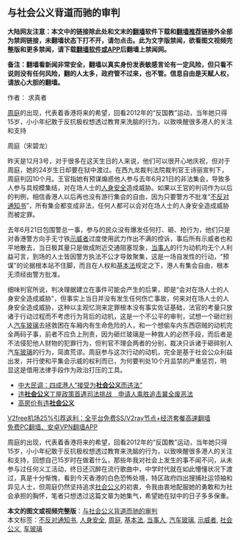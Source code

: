  <h2>与社会公义背道而驰的审判</h2> <p class="notice"><b>大陆网友注意：本文中的链接除此处和文末的<a href="https://github.com/bannedbook/fanqiang" >翻墙</a>软件下载和<a href="https://github.com/killgcd/justmysocks/blob/master/README.md">翻墙推荐</a>链接外全部为禁网链接，未翻墙状态下打不开，请勿点击。此为文字版禁闻，欲看图文视频完整版和更多禁闻，请下载<a href="https://github.com/bannedbook/fanqiang">翻墙软件或APP</a>后翻墙上禁闻网。</p><p>备注：翻墙看新闻非常安全，翻墙以真实身份发表敏感言论有一定风险，但只看不说则没有任何风险，翻的人太多，政府管不过来，也不管。信息自由是天赋人权，请放心大胆的翻墙。</b></p>  <div class="entry"> <p>作者： 求真者</p> <p id="summary"><a href="https://www.bannedbook.org/bnews/tag/%E5%91%A8%E5%BA%AD/" class="st_tag internal_tag" rel="tag" title="标签 周庭 下的日志">周庭</a>的出现，代表着香港将来的希望，回看2012年的“反国教”运动，当年她只得15岁，小小年纪敢于反抗极权想透过教育来洗脑的行为，以致唤醒很多港人的关注和支持</p>  <p id="conimg">周庭（宋碧龙）</p> <p>昨天是12月3号，对于很多在这天生日的人来说，他们可以很开心地庆祝，但对于周庭，她的24岁生日却要在狱中渡过。在西九龙裁判法院裁判官王诗丽宣判下，周庭判囚10个月。王官指她有预谋煽惑他人参与去年6月21日的非法集会，导致多人参与具规模集结，对在场人士的<a href="https://www.bannedbook.org/bnews/tag/%E4%BA%BA%E8%BA%AB%E5%AE%89%E5%85%A8/" class="st_tag internal_tag" rel="tag" title="标签 人身安全 下的日志">人身安全</a>造成威胁。如果以王官的判词作为以后的判例，相信香港人以后再也没有游行集会的自由，因为只要警方不批准“<a href="https://www.bannedbook.org/bnews/tag/%E4%B8%8D%E5%8F%8D%E5%AF%B9%E9%80%9A%E7%9F%A5%E4%B9%A6/" class="st_tag internal_tag" rel="tag" title="标签 不反对通知书 下的日志">不反对通知书</a>”，所有集会都变成非法，任何人都可以会对在场人士的人身安全造成威胁而被定罪。</p>  <p>去年6月21日包围警总一事，参与的民众没有爆发任何打、砸、抢行为，他们只是对香港警方向手无寸铁<a href="https://www.bannedbook.org/bnews/tag/%E7%A4%BA%E5%A8%81%E8%80%85/" class="st_tag internal_tag" rel="tag" title="标签 示威者 下的日志">示威者</a>过度使用武力作出不满的控诉，事后所有示威者也和平地散去，当日极其量只是做成附近交通阻塞现象，<a href="https://www.bannedbook.org/bnews/tag/%E5%BD%93%E4%BA%8B%E4%BA%BA/" class="st_tag internal_tag" rel="tag" title="标签 当事人 下的日志">当事人</a>的行为动机均无个人利益可言，到场的人士皆因警方执法不公才导致聚集，这是一场自发性的行动，“预谋”的论据根本站不住脚，而且在人权和<a href="https://www.bannedbook.org/bnews/tag/%e5%9f%ba%e6%9c%ac%e6%b3%95/" class="st_tag internal_tag" rel="tag" title="标签 基本法 下的日志">基本法</a>规定之下，港人有集会自由，根本无须经由警方批准。</p> <p>细味判官所说，判决理据建立在事件可能会产生的后果，即是“会对在场人士的人身安全造成威胁”，但事实上当日并没有发生任何伤亡事故，何来对在场人士的人身安全造成威胁，这种以主观忆测来定罪根本没有事实佐证基础，法官的考量只放诸于行动过程而不考虑行为背后的动机，这是一个不公平的审判，试想一个砸烂别人<a href="https://www.bannedbook.org/bnews/tag/%e6%b1%bd%e8%bd%a6%e7%8e%bb%e7%92%83/" class="st_tag internal_tag" rel="tag" title="标签 汽车玻璃 下的日志">汽车玻璃</a>去拯救困在车厢内有生命危险的人，和一个想偷车内东西窃贼的动机完全两码子事，前者不应负上刑责，因为砸烂玻璃是一种救人的必然手段，而后者是不法侵犯他人财物的犯罪行为，但判官不理会两者的分别，裁决只诉诸于砸碎别人汽<a href="https://www.bannedbook.org/bnews/tag/%e8%bd%a6%e7%8e%bb%e7%92%83/" class="st_tag internal_tag" rel="tag" title="标签 车玻璃 下的日志">车玻璃</a>的行为，简直荒谬。周庭参与这次行动的动机，完全是基于社会公众利益出发，并行使和平集会示威的权利而已，为何要判处10个月监禁的严重惩罚，明显这是借用法律手段作为政治打压的工具。</p>  <ul class='op-related-articles' title='相关阅读'> <li><a href='https://www.bannedbook.org/bnews/cnnews/hknews/20191219/1244078.html' target='_blank'>中大民调：四成港人“接受为<b>社会公义</b>而违法”</a></li> <li><a href='https://www.bannedbook.org/bnews/headline/20190408/1110349.html' target='_blank'>违<b>社会公义</b>丁屋政策首遇司法挑战　申请人乘胜追击冀全废恶法</a></li> <li><a href='https://www.bannedbook.org/bnews/ssgc/20130609/685812.html' target='_blank'>高房价有违<b>社会公义</b></a></li> </ul> <p class="texttj"> <a href="https://www.bannedbook.org/forum23/topic22702.html" target="_blank">V2free机场25%引荐返利：全平台免费SS/V2ray节点+经济套餐高速翻墙</a><br/> <a href="https://github.com/bannedbook/fanqiang/wiki/%E7%A6%81%E9%97%BB%E7%BD%91%E5%AE%89%E5%8D%93%E7%BF%BB%E5%A2%99%E6%96%B0%E9%97%BBAPP" target="_blank">免费PC翻墙、安卓VPN翻墙APP</a></p><p>周庭的出现，代表着香港将来的希望，回看2012年的“反国教”运动，当年她只得15岁，小小年纪敢于反抗极权想透过教育来洗脑的行为，以致唤醒很多港人的关注和支持，回想自己15岁时在做着什么，那些年我对社会上发生的事不闻不问，从未参与过任何义工活动，终日还沉醉在流行歌曲中，中学时代就在如此懵懂状况下渡过，真是十分惭愧，看到今天香港的白色恐怖处境，特区政府四出搜捕社运领袖和异见人士，但周庭仍然坚持追求<a href="https://www.bannedbook.org/bnews/tag/%E7%A4%BE%E4%BC%9A%E5%85%AC%E4%B9%89/" class="st_tag internal_tag" rel="tag" title="标签 社会公义 下的日志">社会公义</a>的初衷，令我由衷地配服她的勇敢和为社会承担的胸怀，笔者只想透过这篇文章为她集气，希望她在狱中的日子多多保重。</p><a name='sharetosocial'></a>       <div><b>本文的图文或视频完整版</b>：<a href='https://www.bannedbook.org/bnews/comments/20201205/1442498.html'>与社会公义背道而驰的审判</a></div>  </div><!--END ENTRY--> <div class="postfooter"> <div>本文标签：<a href="https://www.bannedbook.org/bnews/tag/%E4%B8%8D%E5%8F%8D%E5%AF%B9%E9%80%9A%E7%9F%A5%E4%B9%A6/" rel="tag">不反对通知书</a>, <a href="https://www.bannedbook.org/bnews/tag/%E4%BA%BA%E8%BA%AB%E5%AE%89%E5%85%A8/" rel="tag">人身安全</a>, <a href="https://www.bannedbook.org/bnews/tag/%E5%91%A8%E5%BA%AD/" rel="tag">周庭</a>, <a href="https://www.bannedbook.org/bnews/tag/%e5%9f%ba%e6%9c%ac%e6%b3%95/" rel="tag">基本法</a>, <a href="https://www.bannedbook.org/bnews/tag/%E5%BD%93%E4%BA%8B%E4%BA%BA/" rel="tag">当事人</a>, <a href="https://www.bannedbook.org/bnews/tag/%e6%b1%bd%e8%bd%a6%e7%8e%bb%e7%92%83/" rel="tag">汽车玻璃</a>, <a href="https://www.bannedbook.org/bnews/tag/%E7%A4%BA%E5%A8%81%E8%80%85/" rel="tag">示威者</a>, <a href="https://www.bannedbook.org/bnews/tag/%E7%A4%BE%E4%BC%9A%E5%85%AC%E4%B9%89/" rel="tag">社会公义</a>, <a href="https://www.bannedbook.org/bnews/tag/%e8%bd%a6%e7%8e%bb%e7%92%83/" rel="tag">车玻璃</a></div>  </div><!--END POSTFOOTER--> 